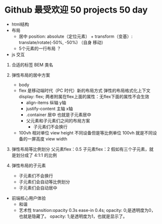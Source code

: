 # Github 最受欢迎 50 projects 50 day

- html结构
- 布局
  - 居中
    position: absolute（定位元素） + transform（变基）: translate/rotate(-50%, -50%) （自身 移动）
  - 5个元素的一行布局 ？
- js 交互

1. 合适的标签 BEM 类名
2. 弹性布局的居中方案
   - body
   - flex 是移动端时代（PC 时代）新的布局方式 
     弹性的布局格式化上下文 display: flex;
     两者附属在flex上面的属性：无flex下面的属性不会生效
     - align-items 纵轴 y轴
     - justify-content 主轴 x轴
     - .container 居中 也就是子元素居中
     - 父元素和子元素们之间的布局方案
       - 子元素们不会换行
   - 100vh 相对单位
     view height 不同设备但是等比例单位 100vh 就是不同设备的一屏高度
     view width

3. 弹性布局等比例划分
   父元素flex：0.5
   子元素flex：2 假如有三个子元素，就是划分成了 4:1:1 的比例
4. 弹性布局的子元素
   - 子元素们不会换行
   - 子元素们会自动等比例划分
   - 子元素们会自动居中

- 前端核心用户体验
  - 和谐
  - 艺术性
    transition:opacity 0.3s ease-in 0.4s;
    opacity: 0;是透明度为0，也就是隐藏了。
    opacity: 1;是透明度为1，也就是显示了。

